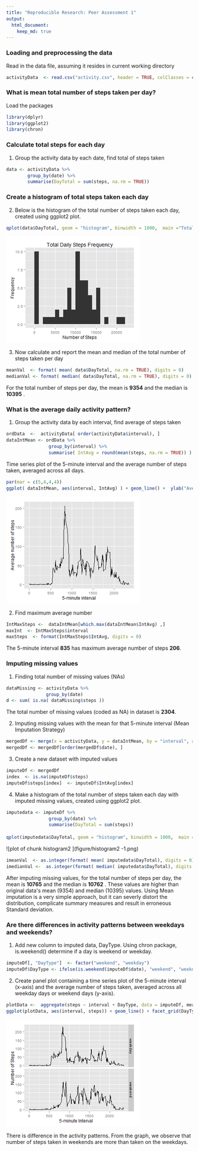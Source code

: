 ```yaml
---
title: "Reproducible Research: Peer Assessment 1"
output: 
  html_document:
    keep_md: true
---
```



### Loading and preprocessing the data
Read in the data file, assuming it resides in current working directory

```r
activityData  <- read.csv("activity.csv", header = TRUE, colClasses = c("integer", "Date", "integer"))
```

### What is mean total number of steps taken per day?
Load the packages

```r
library(dplyr)
library(ggplot2)
library(chron)
```
### Calculate total steps for each day
1. Group the activity data by each date, find total of steps taken

```r
data <- activityData %>% 
        group_by(date) %>% 
        summarise(DayTotal = sum(steps, na.rm = TRUE))
```

### Create a histogram of total steps taken each day
2. Below is the histogram of the total number of steps taken each day, created using ggplot2 plot.

```r
qplot(data$DayTotal, geom = "histogram", binwidth = 1000,  main ="Total Daily Steps Frequency", xlab = "Number of Steps", ylab = "Frequency" )
```

![plot of chunk histogram](figure/histogram-1.png) 

3. Now calculate and report the mean and median of the total number of steps taken per day

```r
meanVal  <- format( mean( data$DayTotal, na.rm = TRUE), digits = 0)
medianVal <- format( median( data$DayTotal, na.rm = TRUE), digits = 0)
```
For the total number of steps per day, the mean is **9354** and the median is **10395** .

### What is the average daily activity pattern?
1. Group the activity data by each interval, find average of steps taken

```r
ordData  <-  activityData[ order(activityData$interval), ]
dataIntMean <- ordData %>% 
                group_by(interval) %>% 
                summarise( IntAvg = round(mean(steps, na.rm = TRUE)) )
```

Time series plot of the 5-minute interval and the average number of steps taken, averaged across all days.

```r
par(mar = c(5,4,4,4))
ggplot( dataIntMean, aes(interval, IntAvg) ) + geom_line() +  ylab("Average number of steps") + xlab("5-minute interval")
```

![plot of chunk timeseries](figure/timeseries-1.png) 

2. Find maximum average number

```r
IntMaxSteps <-  dataIntMean[which.max(dataIntMean$IntAvg) ,]
maxInt  <- IntMaxSteps$interval
maxSteps  <- format(IntMaxSteps$IntAvg, digits = 0)
```
The 5-minute interval **835** has maximum average number of steps **206**.

### Imputing missing values
1. Finding total number of missing values (NAs)

```r
dataMissing <- activityData %>% 
               group_by(date)
d <- sum( is.na( dataMissing$steps ))
```
The total number of missing values (coded as NA) in dataset is **2304**.

2. Imputing missing values with the mean for that 5-minute interval (Mean Imputation Strategy)

```r
mergedDf <- merge(x = activityData, y = dataIntMean, by = "interval", all.x = TRUE)
mergedDf <- mergedDf[order(mergedDf$date), ]
```

3. Create a new dataset with imputed values

```r
imputeDf <- mergedDf
index  <- is.na(imputeDf$steps)
imputeDf$steps[index]  <- imputeDf$IntAvg[index]
```

4. Make a histogram of the total number of steps taken each day with imputed missing values, created using ggplot2 plot.

```r
imputedata <- imputeDf %>% 
                group_by(date) %>% 
                summarise(DayTotal = sum(steps))

qplot(imputedata$DayTotal, geom = "histogram", binwidth = 1000,  main ="Total Daily Steps Frequency\n(imputed data)", xlab = "Number of Steps", ylab = "Frequency" )
```

![plot of chunk histogram2 ](figure/histogram2 -1.png) 

```r
imeanVal  <- as.integer(format( mean( imputedata$DayTotal), digits = 0))
imedianVal <-  as.integer(format( median( imputedata$DayTotal), digits = 0))
```
After imputing missing values, for the total number of steps per day, the mean is **10765** and the median is **10762** . These values are higher than original data's mean (9354) and median (10395) values. Using Mean imputation is a very simple approach, but it can severly distort the distribution, complicate summary measures and result in erroneous Standard deviation.

### Are there differences in activity patterns between weekdays and weekends?
1. Add new column to imputed data, DayType. Using chron package, is.weekend() determine if a day is weekend or weekday.

```r
imputeDf[, "DayType"]  <- factor("weekend", "weekday")
imputeDf$DayType <- ifelse(is.weekend(imputeDf$date), "weekend", "weekday")
```
2. Create panel plot containing a time series plot of the 5-minute interval (x-axis) and the average number of steps taken, averaged across all weekday days or weekend days (y-axis). 

```r
plotData <-  aggregate(steps ~ interval + DayType, data = imputeDf, mean)
ggplot(plotData, aes(interval, steps)) + geom_line() + facet_grid(DayType ~ .) + xlab("5-minute Interval") + ylab("Number of Steps")
```

![plot of chunk Timeseries2](figure/Timeseries2-1.png) 
  
There is difference in the activity patterns. From the graph, we observe that number of steps taken in weekends are more than taken on the weekdays. 
